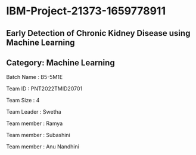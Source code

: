 
# IBM-Project-21373-1659778911


## Early Detection of Chronic Kidney Disease using Machine Learning
## Category: Machine Learning
Batch Name : B5-5M1E


Team ID : PNT2022TMID20701

Team Size : 4

Team Leader : Swetha

Team member : Ramya

Team member : Subashini

Team member : Anu Nandhini
